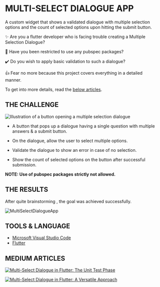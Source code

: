 # MULTI-SELECT DIALOGUE APP

A custom widget that shows a validated dialogue with multiple selection options and the count of selected options upon hitting the submit button.  

✨ Are you a flutter developer who is facing trouble creating a Multiple Selection Dialogue?

🚫 Have you been restricted to use any pubspec packages?

✔️ Do you wish to apply basic validation to such a dialogue?

👍 Fear no more because this project covers everything in a detailed manner.

To get into more details, read the [below articles](#medium-articles).

## THE CHALLENGE

![Illustration of a button opening a multiple selection dialogue](https://miro.medium.com/max/700/1*a1jJC-62kWfvc-u2NQeO_A.png)

- A button that pops up a dialogue having a single question with multiple answers & a submit button.

- On the dialogue, allow the user to select multiple options.

- Validate the dialogue to show an error in case of no selection.

- Show the count of selected options on the button after successful submission.

**NOTE: Use of pubspec packages strictly not allowed.**

## THE RESULTS

After quite brainstorming , the goal was achieved successfully.

![MultiSelectDialogueApp](https://miro.medium.com/max/400/1*2Fr4X0UmCPkeOgX_FW_8vg.gif)

## TOOLS & LANGUAGE

- [Microsoft Visual Studio Code](https://code.visualstudio.com/download)
- [Flutter](https://flutter.dev/)

## MEDIUM ARTICLES

[![Multi-Select Dialogue in Flutter: The Unit Test Phase](https://github-readme-medium-recent-article.vercel.app/medium/@zujaj/5)](https://github-readme-medium-recent-article.vercel.app/medium/@zujaj/5)

[![Multi-Select Dialogue in Flutter: A Versatile Approach](https://github-readme-medium-recent-article.vercel.app/medium/@zujaj/6)](https://github-readme-medium-recent-article.vercel.app/medium/@zujaj/6)
